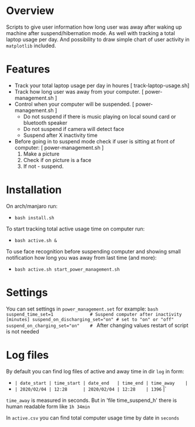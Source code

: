 # Overview 

Scripts to give user information how long user was away after waking up
machine after suspend/hibernation mode. As well with tracking a total laptop
usage per day. And possibility to draw simple chart of user activity in `matplotlib` included.

# Features 

- Track your total laptop usage per day in houres [ track-laptop-usage.sh]
- Track how long user was away from your computer. [ power-management.sh ] 
- Control when your computer will be suspended. [ power-management.sh ]
  - Do not suspend if there is music playing on local sound card or bluetooth speaker
  - Do not suspend if camera will detect face
  - Suspend after X inactivity time
- Before going in to suspend mode check if user is sitting at front of computer: [ power-management.sh ]
  1. Make a picture
  2. Check if on picture is a face 
  3. If not - suspend. 

# Installation

On arch/manjaro run:
- `bash install.sh`

To start tracking total active usage time on computer run:
- `bash active.sh &`

To use face recognition before suspending computer and showing small
notification how long you was away from last time (and more):
- `bash active.sh start_power_management.sh`

# Settings 

You can set settings in `power_management.set` for example:
`bash
suspend_time_set=1              # Suspend computer after inactivity [minutes]
suspend_on_discharging_set="on" # set to "on" or "off"
suspend_on_charging_set="on"    #
`
After changing values restart of script is not needed

# Log files
By default you can find log files of active and away time in dir `log` in form:

- `| date_start | time_start | date_end   | time_end | time_away    |`
- `| 2020/02/04 | 12:28      | 2020/02/04 | 12:28    | 1396`        |`

`time_away` is measured in seconds. But in 'file time_suspend_h' there is human
readable form like `1h 34min`

In `active.csv` you can find total computer usage time by date in `seconds`
